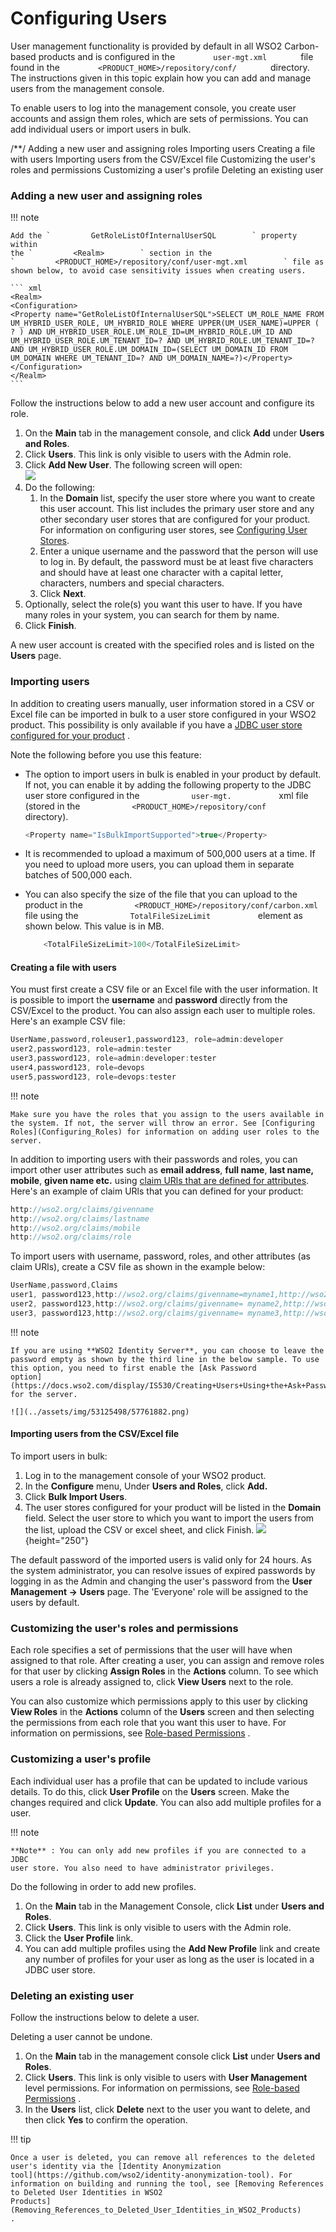 # Configuring Users

User management functionality is provided by default in all WSO2
Carbon-based products and is configured in the
`         user-mgt.xml        ` file found in the
`         <PRODUCT_HOME>/repository/conf/        ` directory. The
instructions given in this topic explain how you can add and manage
users from the management console.

To enable users to log into the management console, you create user
accounts and assign them roles, which are sets of permissions. You can
add individual users or import users in bulk.

/\*\*/ Adding a new user and assigning roles Importing users Creating a
file with users Importing users from the CSV/Excel file Customizing the
user's roles and permissions Customizing a user's profile Deleting an
existing user

### Adding a new user and assigning roles

!!! note
    
    Add the `         GetRoleListOfInternalUserSQL        ` property within
    the `         <Realm>        ` section in the
    `         <PRODUCT_HOME>/repository/conf/user-mgt.xml        ` file as
    shown below, to avoid case sensitivity issues when creating users.
    
    ``` xml
    <Realm>
    <Configuration>
    <Property name="GetRoleListOfInternalUserSQL">SELECT UM_ROLE_NAME FROM UM_HYBRID_USER_ROLE, UM_HYBRID_ROLE WHERE UPPER(UM_USER_NAME)=UPPER ( ? ) AND UM_HYBRID_USER_ROLE.UM_ROLE_ID=UM_HYBRID_ROLE.UM_ID AND UM_HYBRID_USER_ROLE.UM_TENANT_ID=? AND UM_HYBRID_ROLE.UM_TENANT_ID=? AND UM_HYBRID_USER_ROLE.UM_DOMAIN_ID=(SELECT UM_DOMAIN_ID FROM UM_DOMAIN WHERE UM_TENANT_ID=? AND UM_DOMAIN_NAME=?)</Property>
    </Configuration>
    </Realm>
    ```
    

Follow the instructions below to add a new user account and configure
its role.

1.  On the **Main** tab in the management console, and click **Add**
    under **Users and Roles**.  
2.  Click **Users**. This link is only visible to users with the Admin
    role.  
3.  Click **Add New User**. The following screen will open:  
    ![](../assets/img/53125498/53287370.png)
4.  Do the following:  
    1.  In the **Domain** list, specify the user store where you want to
        create this user account. This list includes the primary user
        store and any other secondary user stores that are configured
        for your product. For information on configuring user stores,
        see [Configuring User Stores](../../learn/configuring-user-stores).
    2.  Enter a unique username and the password that the person will
        use to log in. By default, the password must be at least five
        characters and should have at least one character with a capital
        letter, characters, numbers and special characters.
    3.  Click **Next**.
5.  Optionally, select the role(s) you want this user to have. If you
    have many roles in your system, you can search for them by name.
6.  Click **Finish**.

A new user account is created with the specified roles and is listed on
the **Users** page.

### Importing users

In addition to creating users manually, user information stored in a CSV
or Excel file can be imported in bulk to a user store configured in your
WSO2 product. This possibility is only available if you have a [JDBC
user store configured for your product](../../learn/configuring-a-jdbc-user-store)
.

Note the following before you use this feature:

-   The option to import users in bulk is enabled in your product by
    default. If not, you can enable it by adding the following property
    to the JDBC user store configured in the
    `            user-mgt.           ` xml file (stored in the
    `            <PRODUCT_HOME>/repository/conf           ` directory).

    ``` java
    <Property name="IsBulkImportSupported">true</Property>
    ```

-   It is recommended to upload a maximum of 500,000 users at a time. If
    you need to upload more users, you can upload them in separate
    batches of 500,000 each.
-   You can also specify the size of the file that you can upload to the
    product in the
    `            <PRODUCT_HOME>/repository/conf/carbon.xml           `
    file using the `            TotalFileSizeLimit           `
    element as shown below. This value is in MB.

    ``` java
        <TotalFileSizeLimit>100</TotalFileSizeLimit>
    ```

#### Creating a file with users

You must first create a CSV file or an Excel file with the user
information. It is possible to import the **username** and **password**
directly from the CSV/Excel to the product. You can also assign each
user to multiple roles. Here's an example CSV file:

``` java
UserName,password,roleuser1,password123, role=admin:developer
user2,password123, role=admin:tester
user3,password123, role=admin:developer:tester
user4,password123, role=devops
user5,password123, role=devops:tester
```

!!! note
    
    Make sure you have the roles that you assign to the users available in
    the system. If not, the server will throw an error. See [Configuring
    Roles](Configuring_Roles) for information on adding user roles to the
    server.
    

In addition to importing users with their passwords and roles, you can
import other user attributes such as **email address**, **full name**,
**last name, mobile**, **given name etc.** using [claim URls that are
defined for attributes](Managing_User_Attributes). Here's an example
of claim URls that you can defined for your product:

``` java
http://wso2.org/claims/givenname
http://wso2.org/claims/lastname
http://wso2.org/claims/mobile
http://wso2.org/claims/role
```

To import users with username, password, roles, and other attributes (as
claim URls), create a CSV file as shown in the example below:

``` java
UserName,password,Claims
user1, password123,http://wso2.org/claims/givenname=myname1,http://wso2.org/claims/lastname=mylastname1,http://wso2.org/claims/mobile=077777777,http://wso2.org/claims/role=admin:developer
user2, password123,http://wso2.org/claims/givenname= myname2,http://wso2.org/claims/lastname=mylastname2,http://wso2.org/claims/mobile=077777777,http://wso2.org/claims/role=admin:devops
user3, password123,http://wso2.org/claims/givenname= myname3,http://wso2.org/claims/lastname=mylastname3,http://wso2.org/claims/mobile=077777777,http://wso2.org/claims/role=developer:devops
```

!!! note
    
    If you are using **WSO2 Identity Server**, you can choose to leave the
    password empty as shown by the third line in the below sample. To use
    this option, you need to first enable the [Ask Password
    option](https://docs.wso2.com/display/IS530/Creating+Users+Using+the+Ask+Password+Option)
    for the server.
    
    ![](../assets/img/53125498/57761882.png) 
    

#### Importing users from the CSV/Excel file

To import users in bulk:

1.  Log in to the management console of your WSO2 product.
2.  In the **Configure** menu, Under **Users and Roles**, click
    **Add.**  
3.  Click **Bulk Import Users**.  
4.  The user stores configured for your product will be listed in the
    **Domain** field. Select the user store to which you want to import
    the users from the list, upload the CSV or excel sheet, and click
    Finish. ![](../assets/img/53125498/80118426.png){height="250"}

The default password of the imported users is valid only for 24 hours.
As the system administrator, you can resolve issues of expired passwords
by logging in as the Admin and changing the user's password from the
**User Management -\>** **Users** page. The 'Everyone' role will be
assigned to the users by default.

### Customizing the user's roles and permissions

Each role specifies a set of permissions that the user will have when
assigned to that role. After creating a user, you can assign and remove
roles for that user by clicking **Assign Roles** in the **Actions**
column. To see which users a role is already assigned to, click **View
Users** next to the role.  

You can also customize which permissions apply to this user by clicking
**View Roles** in the **Actions** column of the **Users** screen and
then selecting the permissions from each role that you want this user to
have. For information on permissions, see [Role-based
Permissions](https://docs.wso2.com/display/Carbon443/Role-based+Permissions)
.

### Customizing a user's profile

Each individual user has a profile that can be updated to include
various details. To do this, click **User Profile** on the **Users**
screen. Make the changes required and click **Update**. You can also
add multiple profiles for a user.

!!! note
    
    **Note** : You can only add new profiles if you are connected to a JDBC
    user store. You also need to have administrator privileges.
    

Do the following in order to add new profiles.

1.  On the **Main** tab in the Management Console, click **List** under
    **Users and Roles**.  
2.  Click **Users**. This link is only visible to users with the Admin
    role.
3.  Click the **User Profile** link.
4.  You can add multiple profiles using the **Add New Profile** link and
    create any number of profiles for your user as long as the user is
    located in a JDBC user store.

### Deleting an existing user

Follow the instructions below to delete a user.

Deleting a user cannot be undone.

1.  On the **Main** tab in the management console click **List** under
    **Users and Roles**.  
2.  Click **Users**. This link is only visible to users with **User
    Management** level permissions. For information on permissions, see
    [Role-based
    Permissions](https://docs.wso2.com/display/Carbon443/Role-based+Permissions)
    .  
3.  In the **Users** list, click **Delete** next to the user you want to
    delete, and then click **Yes** to confirm the operation.

!!! tip
    
    Once a user is deleted, you can remove all references to the deleted
    user's identity via the [Identity Anonymization
    tool](https://github.com/wso2/identity-anonymization-tool). For
    information on building and running the tool, see [Removing References
    to Deleted User Identities in WSO2
    Products](Removing_References_to_Deleted_User_Identities_in_WSO2_Products)
    .
    

  
